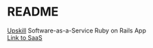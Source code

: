 # README

[Upskill](http://upskillcourses.com) Software-as-a-Service Ruby on Rails App
<br>
[Link to SaaS](https//murmuring-mountain-14704.herokuapp.com)